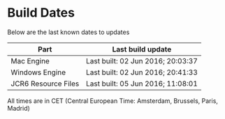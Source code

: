 # Build Dates

Below are the last known dates to updates

Part | Last build update
-----|-----
Mac Engine | Last built: 02 Jun 2016; 20:03:37
Windows Engine | Last built: 02 Jun 2016; 20:41:33
JCR6 Resource Files | Last built: 05 Jun 2016; 11:08:01
All times are in CET (Central European Time: Amsterdam, Brussels, Paris, Madrid)



